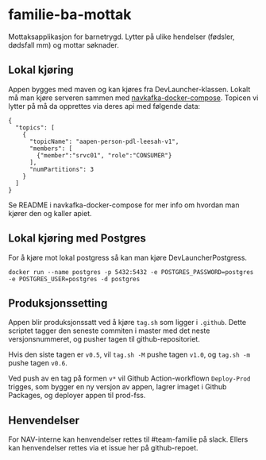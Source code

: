 # familie-ba-mottak
Mottaksapplikasjon for barnetrygd. Lytter på ulike hendelser (fødsler, dødsfall mm) og mottar søknader. 

## Lokal kjøring
Appen bygges med maven og kan kjøres fra DevLauncher-klassen. Lokalt må man kjøre serveren sammen med [navkafka-docker-compose][1]. Topicen vi lytter på må da opprettes via deres api med følgende data:
```
{
  "topics": [
    {
      "topicName": "aapen-person-pdl-leesah-v1",
      "members": [
        {"member":"srvc01", "role":"CONSUMER"}
      ],
      "numPartitions": 3
    }
  ]
}
```
Se README i navkafka-docker-compose for mer info om hvordan man kjører den og kaller apiet.

## Lokal kjøring med Postgres
For å kjøre mot lokal postgress så kan man kjøre DevLauncherPostgress.
```
docker run --name postgres -p 5432:5432 -e POSTGRES_PASSWORD=postgres -e POSTGRES_USER=postgres -d postgres
```


## Produksjonssetting
Appen blir produksjonssatt ved å kjøre `tag.sh` som ligger i `.github`. Dette scriptet tagger den seneste commiten i master med det neste versjonsnummeret, og pusher tagen til github-repositoriet.

Hvis den siste tagen er `v0.5`, vil `tag.sh -M` pushe tagen `v1.0`, og `tag.sh -m` pushe tagen `v0.6`.

Ved push av en tag på formen `v*` vil Github Action-workflown `Deploy-Prod` trigges, som bygger en ny versjon av appen, lagrer imaget i Github Packages, og deployer appen til prod-fss.

## Henvendelser
For NAV-interne kan henvendelser rettes til #team-familie på slack. Ellers kan henvendelser rettes via et issue her på github-repoet. 

[1]: https://github.com/navikt/navkafka-docker-compose

